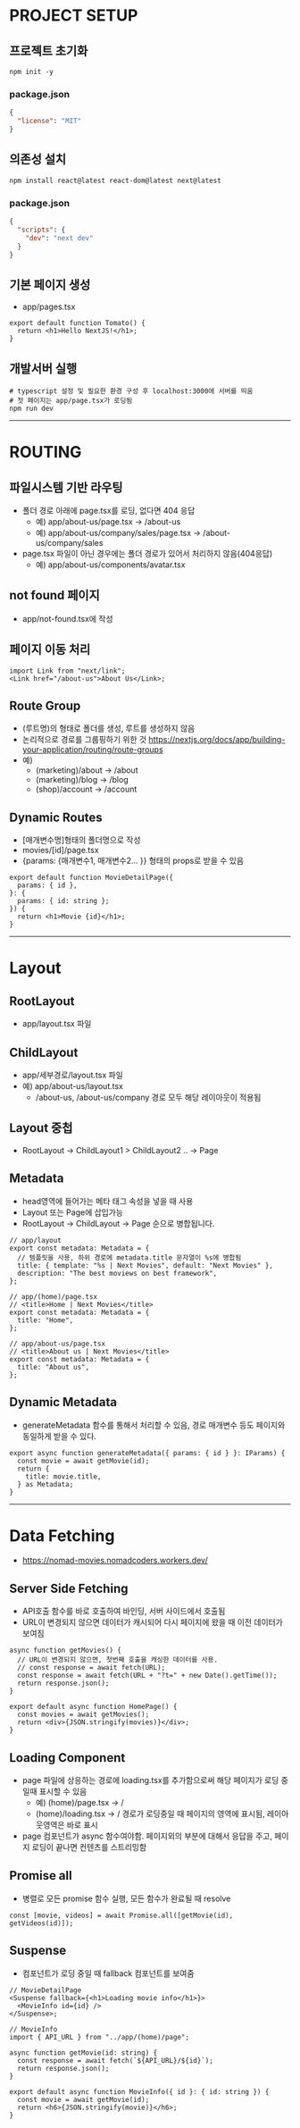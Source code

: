 # PROJECT SETUP

## 프로젝트 초기화

```shell
npm init -y
```

### package.json

```json
{
  "license": "MIT"
}
```

## 의존성 설치

```shell
npm install react@latest react-dom@latest next@latest
```

### package.json

```json
{
  "scripts": {
    "dev": "next dev"
  }
}
```

## 기본 페이지 생성

- app/pages.tsx

```tsx
export default function Tomato() {
  return <h1>Hello NextJS!</h1>;
}
```

## 개발서버 실행

```shell
# typescript 설정 및 필요한 환경 구성 후 localhost:3000에 서버를 띄움
# 첫 페이지는 app/page.tsx가 로딩됨
npm run dev
```

---

# ROUTING

## 파일시스템 기반 라우팅

- 폴더 경로 아래에 page.tsx를 로딩, 없다면 404 응답
  - 예) app/about-us/page.tsx -> /about-us
  - 예) app/about-us/company/sales/page.tsx -> /about-us/company/sales
- page.tsx 파일이 아닌 경우에는 폴더 경로가 있어서 처리하지 않음(404응답)
  - 예) app/about-us/components/avatar.tsx

## not found 페이지

- app/not-found.tsx에 작성

## 페이지 이동 처리

```tsx
import Link from "next/link";
<Link href="/about-us">About Us</Link>;
```

## Route Group

- (루트명)의 형태로 폴더를 생성, 루트를 생성하지 않음
- 논리적으로 경로를 그룹핑하기 위한 것
  https://nextjs.org/docs/app/building-your-application/routing/route-groups
- 예)
  - (marketing)/about -> /about
  - (marketing)/blog -> /blog
  - (shop)/account -> /account

## Dynamic Routes

- [매개변수명]형태의 폴더명으로 작성
- movies/[id]/page.tsx
- {params: {매개변수1, 매개변수2... }} 형태의 props로 받을 수 있음

```tsx
export default function MovieDetailPage({
  params: { id },
}: {
  params: { id: string };
}) {
  return <h1>Movie {id}</h1>;
}
```

---

# Layout

## RootLayout

- app/layout.tsx 파일

## ChildLayout

- app/세부경로/layout.tsx 파일
- 예) app/about-us/layout.tsx
  - /about-us, /about-us/company 경로 모두 해당 레이아웃이 적용됨

## Layout 중첩

- RootLayout -> ChildLayout1 > ChildLayout2 .. -> Page

## Metadata

- head영역에 들어가는 메타 태그 속성을 넣을 때 사용
- Layout 또는 Page에 삽입가능
- RootLayout -> ChildLayout -> Page 순으로 병합됩니다.

```tsx
// app/layout
export const metadata: Metadata = {
  // 템플릿을 사용, 하위 경로에 metadata.title 문자열이 %s에 병합됨
  title: { template: "%s | Next Movies", default: "Next Movies" },
  description: "The best moviews on best framework",
};

// app/(home)/page.tsx
// <title>Home | Next Movies</title>
export const metadata: Metadata = {
  title: "Home",
};

// app/about-us/page.tsx
// <title>About us | Next Movies</title>
export const metadata: Metadata = {
  title: "About us",
};
```

## Dynamic Metadata

- generateMetadata 함수를 통해서 처리할 수 있음, 경로 매개변수 등도 페이지와 동일하게 받을 수 있다.

```tsx
export async function generateMetadata({ params: { id } }: IParams) {
  const movie = await getMovie(id);
  return {
    title: movie.title,
  } as Metadata;
}
```

---

# Data Fetching

- https://nomad-movies.nomadcoders.workers.dev/

## Server Side Fetching

- API호출 함수를 바로 호출하여 바인딩, 서버 사이드에서 호출됨
- URL이 변경되지 않으면 데이터가 캐시되어 다시 페이지에 왔을 때 이전 데이터가 보여짐

```tsx
async function getMovies() {
  // URL이 변경되지 않으면, 첫번째 호출을 캐싱한 데이터를 사용.
  // const response = await fetch(URL);
  const response = await fetch(URL + "?t=" + new Date().getTime());
  return response.json();
}

export default async function HomePage() {
  const movies = await getMovies();
  return <div>{JSON.stringify(movies)}</div>;
}
```

## Loading Component

- page 파일에 상응하는 경로에 loading.tsx를 추가함으로써 해당 페이지가 로딩 중일때 표시할 수 있음
  - 예) (home)/page.tsx -> /
  - (home)/loading.tsx -> / 경로가 로딩중일 때 페이지의 영역에 표시됨, 레이아웃영역은 바로 표시
- page 컴포넌트가 async 함수여야함. 페이지외의 부분에 대해서 응답을 주고, 페이지 로딩이 끝나면 컨텐츠를 스트리밍함

## Promise all

- 병렬로 모든 promise 함수 실행, 모든 함수가 완료될 때 resolve

```tsx
const [movie, videos] = await Promise.all([getMovie(id), getVideos(id)]);
```

## Suspense

- 컴포넌트가 로딩 중일 때 fallback 컴포넌트를 보여줌

```tsx
// MovieDetailPage
<Suspense fallback={<h1>Loading movie info</h1>}>
  <MovieInfo id={id} />
</Suspense>;

// MovieInfo
import { API_URL } from "../app/(home)/page";

async function getMovie(id: string) {
  const response = await fetch(`${API_URL}/${id}`);
  return response.json();
}

export default async function MovieInfo({ id }: { id: string }) {
  const movie = await getMovie(id);
  return <h6>{JSON.stringify(movie)}</h6>;
}
```
